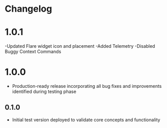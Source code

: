# Changelog

<!-- <START NEW CHANGELOG ENTRY> -->

<!-- <END NEW CHANGELOG ENTRY> -->

# 1.0.1
-Updated Flare widget icon and placement
-Added Telemetry
-Disabled Buggy Context Commands

# 1.0.0
- Production-ready release incorporating all bug fixes and improvements identified during testing phase

## 0.1.0
- Initial test version deployed to validate core concepts and functionality